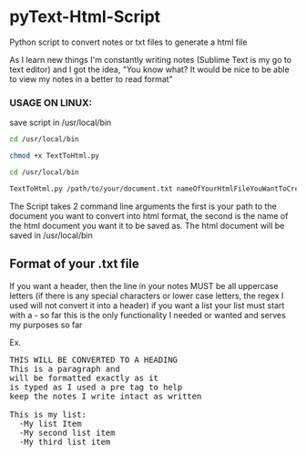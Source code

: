 # pyText-Html-Script

Python script to convert notes or txt files to generate a html file

As I learn new things I'm constantly writing notes (Sublime Text is my go to text editor) and I got the idea, 
"You know what? It would be nice to be able to view my notes in a better to read format" 

### USAGE ON LINUX:
save script in /usr/local/bin
 ```sh
 cd /usr/local/bin
 ```
 ```sh
chmod +x TextToHtml.py
```
 ```sh
cd /usr/local/bin
```
 ```sh
TextToHtml.py /path/to/your/document.txt nameOfYourHtmlFileYouWantToCreate.html
```

The Script takes 2 command line arguments the first is your path to the document you want to convert into html format, 
the second is the name of the html document you want it to be saved as.
The html document will be saved in /usr/local/bin

## Format of your .txt file
If you want a header, then the line in your notes MUST be all uppercase letters 
(if there is any special characters or lower case letters, the regex I used will not convert it into a header)
if you want a  list your list must start with a -
so far this is the only functionality I needed or wanted and serves my purposes so far

Ex.
<pre>
THIS WILL BE CONVERTED TO A HEADING
This is a paragraph and 
will be formatted exactly as it
is typed as I used a pre tag to help
keep the notes I write intact as written

This is my list:
  -My list Item
  -My second list item
  -My third list item
